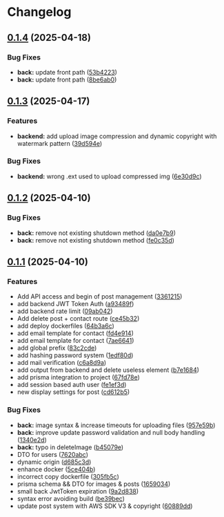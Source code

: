 # Changelog

## [0.1.4](https://github.com/bricetoffolon/toffolon-peinture-deco.fr/compare/toffolon-backend-v0.1.3...toffolon-backend-v0.1.4) (2025-04-18)


### Bug Fixes

* **back:** update front path ([53b4223](https://github.com/bricetoffolon/toffolon-peinture-deco.fr/commit/53b4223bec34e8f392b76ff2d39a1c30b9ae0178))
* **back:** update front path ([8be6ab0](https://github.com/bricetoffolon/toffolon-peinture-deco.fr/commit/8be6ab020a8c43f7c97cf88eeb2300206e9305e3))

## [0.1.3](https://github.com/bricetoffolon/toffolon-peinture-deco.fr/compare/toffolon-backend-v0.1.2...toffolon-backend-v0.1.3) (2025-04-17)


### Features

* **backend:** add upload image compression and dynamic copyright with watermark pattern ([39d594e](https://github.com/bricetoffolon/toffolon-peinture-deco.fr/commit/39d594ee11f235b529511abb135f3117d0b7e632))


### Bug Fixes

* **backend:** wrong .ext used to upload compressed img ([6e30d9c](https://github.com/bricetoffolon/toffolon-peinture-deco.fr/commit/6e30d9c64cbb9d6d4d05f6212c2f8427a58965d3))

## [0.1.2](https://github.com/bricetoffolon/toffolon-peinture-deco.fr/compare/toffolon-backend-v0.1.1...toffolon-backend-v0.1.2) (2025-04-10)


### Bug Fixes

* **back:** remove not existing shutdown method ([da0e7b9](https://github.com/bricetoffolon/toffolon-peinture-deco.fr/commit/da0e7b91ff6160e35c43a7314bd555bf6c2e4ac5))
* **back:** remove not existing shutdown method ([fe0c35d](https://github.com/bricetoffolon/toffolon-peinture-deco.fr/commit/fe0c35dbacc5b10c73134e198a98350d9d3f01e5))

## [0.1.1](https://github.com/bricetoffolon/toffolon-peinture-deco.fr/compare/toffolon-backend-v0.1.0...toffolon-backend-v0.1.1) (2025-04-10)


### Features

* Add API access and begin of post management ([3361215](https://github.com/bricetoffolon/toffolon-peinture-deco.fr/commit/336121535c2a979f99ce72f8948f2d0ddf261938))
* add backend JWT Token Auth ([a93489f](https://github.com/bricetoffolon/toffolon-peinture-deco.fr/commit/a93489ff1604e0c6495e34a53e2401adc901a8c6))
* add backend rate limit ([09ab042](https://github.com/bricetoffolon/toffolon-peinture-deco.fr/commit/09ab042ec1de021e1338fef3b84d72ed79f60f62))
* Add delete post + contact route ([ce45b32](https://github.com/bricetoffolon/toffolon-peinture-deco.fr/commit/ce45b32253ad7ad7fbf1930886ca1cc9d1d47464))
* add deploy dockerfiles ([64b3a6c](https://github.com/bricetoffolon/toffolon-peinture-deco.fr/commit/64b3a6cc1ffab7b37ef1d852b65b79243f81b7a6))
* add email template for contact ([fd4e914](https://github.com/bricetoffolon/toffolon-peinture-deco.fr/commit/fd4e914cee30711657d78425e0b0ba0bf4a1425c))
* add email template for contact ([7ae6641](https://github.com/bricetoffolon/toffolon-peinture-deco.fr/commit/7ae6641292c9873f7256f67c7f79acb79a796891))
* add global prefix ([83c2cde](https://github.com/bricetoffolon/toffolon-peinture-deco.fr/commit/83c2cde54479c7cbf1c7e353079e624b37c919f3))
* add hashing password system ([1edf80d](https://github.com/bricetoffolon/toffolon-peinture-deco.fr/commit/1edf80d97e8969b563f04014b80081d0e4076806))
* add mail verification ([c6a8d9a](https://github.com/bricetoffolon/toffolon-peinture-deco.fr/commit/c6a8d9a4b006e7178f00e2a150fb0acf2fa152a9))
* add output from backend and delete useless element ([b7e1684](https://github.com/bricetoffolon/toffolon-peinture-deco.fr/commit/b7e16842d5200491e9e284bf2e3bdf68024510ec))
* add prisma integration to project ([67fd78e](https://github.com/bricetoffolon/toffolon-peinture-deco.fr/commit/67fd78e23f60165c46b29da83ba594ce74d3ed11))
* add session based auth user ([fe1ef3d](https://github.com/bricetoffolon/toffolon-peinture-deco.fr/commit/fe1ef3d7b151cd41584c4d5b06be62f552419b17))
* new display settings for post ([cd612b5](https://github.com/bricetoffolon/toffolon-peinture-deco.fr/commit/cd612b521c43aff84b75900ad76650ca4f5d11ae))


### Bug Fixes

* **back:** image syntax & increase timeouts for uploading files ([957e59b](https://github.com/bricetoffolon/toffolon-peinture-deco.fr/commit/957e59b7693c350ec5bc98d5e822e6df8b9b1ae5))
* **back:** improve update password validation and null body handling ([1340e2d](https://github.com/bricetoffolon/toffolon-peinture-deco.fr/commit/1340e2d8aff767836eae80787ccbda8b384b044a))
* **back:** typo in deleteImage ([b45079e](https://github.com/bricetoffolon/toffolon-peinture-deco.fr/commit/b45079e24bb45a52eca6f24ae428a1a43fe22b36))
* DTO for users ([7620abc](https://github.com/bricetoffolon/toffolon-peinture-deco.fr/commit/7620abc915359146edf99fb3f2005012537ca2f8))
* dynamic origin ([d685c3d](https://github.com/bricetoffolon/toffolon-peinture-deco.fr/commit/d685c3d83e340f142e3267e43ac81b6b5571f4bf))
* enhance docker ([5ce404b](https://github.com/bricetoffolon/toffolon-peinture-deco.fr/commit/5ce404bf3300b4382597933099792af4f748750d))
* incorrect copy dockerfile ([305fb5c](https://github.com/bricetoffolon/toffolon-peinture-deco.fr/commit/305fb5c89852f08d6f3b9c7cbafc949d84a0ae17))
* prisma schema && DTO for images & posts ([1659034](https://github.com/bricetoffolon/toffolon-peinture-deco.fr/commit/16590345e552af2bf0a19c749bfb691bd0b545bc))
* small back JwtToken expiration ([9a2d838](https://github.com/bricetoffolon/toffolon-peinture-deco.fr/commit/9a2d838e08d8d2cf7fcaa36348180e1ccce782de))
* syntax error avoiding build ([be39bec](https://github.com/bricetoffolon/toffolon-peinture-deco.fr/commit/be39beccd81be17fe52df6748093f16e2084f282))
* update post system with AWS SDK V3 & copyright ([60889dd](https://github.com/bricetoffolon/toffolon-peinture-deco.fr/commit/60889ddfa31fa00459f04a050416e2cfe26739e2))
